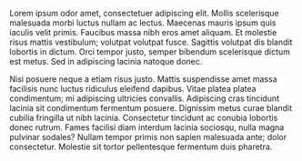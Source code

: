 Lorem ipsum odor amet, consectetuer adipiscing elit. Mollis scelerisque malesuada morbi luctus nullam ac lectus. Maecenas mauris ipsum quis iaculis velit primis. Faucibus massa nibh eros amet aliquam. Et molestie risus mattis vestibulum; volutpat volutpat fusce. Sagittis volutpat dis blandit lobortis in dictum. Orci tempor justo, semper bibendum scelerisque dictum est metus. Sed in adipiscing lacinia natoque donec.

Nisi posuere neque a etiam risus justo. Mattis suspendisse amet massa facilisis nunc luctus ridiculus eleifend dapibus. Vitae platea platea condimentum; mi adipiscing ultricies convallis. Adipiscing cras tincidunt lacinia sit condimentum fermentum posuere. Dignissim metus curae blandit cubilia fringilla ut nibh lacinia. Consectetur tincidunt ac conubia lobortis donec rutrum. Fames facilisi diam interdum lacinia sociosqu, nulla magna pulvinar sodales? Nullam tempor primis non sapien malesuada ante; dolor consectetur. Molestie sit tortor pellentesque fermentum duis pharetra.
